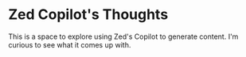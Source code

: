 # Zed Copilot's Thoughts

This is a space to explore using Zed's Copilot to generate content. I'm curious to see what it comes up with.
